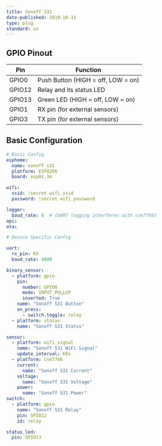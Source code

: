 ```yaml
---
title: Sonoff S31
date-published: 2019-10-11
type: plug
standard: us
---
```

## GPIO Pinout

| Pin     | Function                           |
|---------|------------------------------------|
| GPIO0   | Push Button (HIGH = off, LOW = on) |
| GPIO12  | Relay and its status LED           |
| GPIO13  | Green LED (HIGH = off, LOW = on)   |
| GPIO1   | RX pin (for external sensors)      |
| GPIO3   | TX pin (for external sensors)      |

## Basic Configuration

```yaml
# Basic Config
esphome:
  name: sonoff_s31
  platform: ESP8266
  board: esp01_1m

wifi:
  ssid: !secret wifi_ssid
  password: !secret wifi_password

logger:
  baud_rate: 0  # (UART logging interferes with cse7766)
api:
ota:

# Device Specific Config

uart:
  rx_pin: RX
  baud_rate: 4800

binary_sensor:
  - platform: gpio
    pin:
      number: GPIO0
      mode: INPUT_PULLUP
      inverted: True
    name: "Sonoff S31 Button"
    on_press:
      - switch.toggle: relay
  - platform: status
    name: "Sonoff S31 Status"

sensor:
  - platform: wifi_signal
    name: "Sonoff S31 WiFi Signal"
    update_interval: 60s
  - platform: cse7766
    current:
      name: "Sonoff S31 Current"
    voltage:
      name: "Sonoff S31 Voltage"
    power:
      name: "Sonoff S31 Power"
switch:
  - platform: gpio
    name: "Sonoff S31 Relay"
    pin: GPIO12
    id: relay

status_led:
  pin: GPIO13
```
